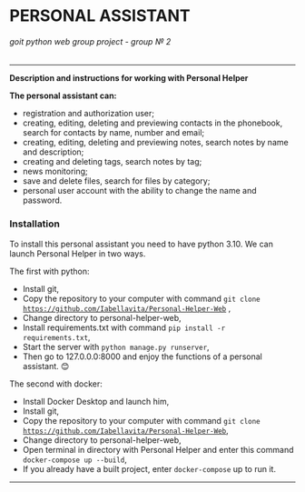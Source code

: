 # **PERSONAL ASSISTANT**
###### goit python web group project - group № 2

------------
**Description and instructions for working with Personal Helper**

**The personal assistant can:**
- registration and authorization user;
- creating, editing, deleting and previewing contacts in the phonebook, search for contacts by name, number and email;
- creating, editing, deleting and previewing notes, search notes by name and description;
- creating and deleting tags, search notes by tag;
- news monitoring;
- save and delete files, search for files by category;
- personal user account with the ability to change the name and password.


### Installation

To install this personal assistant you need to have python 3.10.
We can launch Personal Helper in two ways.

The first with python:
- Install git,
- Copy the repository to your computer with command <code>git clone https://github.com/Iabellavita/Personal-Helper-Web</code> ,
- Change directory to personal-helper-web,
- Install requirements.txt with command <code>pip install -r requirements.txt</code>,
- Start the server with <code>python manage.py runserver</code>,
- Then go to 127.0.0.0:8000 and enjoy the functions of a personal assistant. 😊

The second with docker:
- Install Docker Desktop and launch him,
- Install git,
- Copy the repository to your computer with command <code>git clone https://github.com/Iabellavita/Personal-Helper-Web</code>,
- Change directory to personal-helper-web,
- Open terminal in directory with Personal Helper and enter this command <code>docker-compose up --build</code>,
- If you already have a built project, enter <code>docker-compose</code> up to run it.


------------
